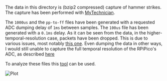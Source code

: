 The data in this directory is (bzip2 compressed) capture of hammer strikes. The capture has been performed with
[MyTechnician](https://github.com/davidedelvento/Mybrid/tree/main/MyTechnician/mytechnician).

The `1000us` and the `pp-to-ff` files have been generated with a requested ADC dumping delay of `1ms` between samples. The `100us` file has been
generated with a `0.1ms` delay. As it can be seen from the data, in the higher-temporal-resolution case, packets have been dropped. This is due
to various issues, most notably [this one](https://github.com/SpotlightKid/python-rtmidi/issues/79). Even dumping the data in other ways, I would
still unable to capture the full temporal resolution of the RPiPico's ADC, as described
[here](https://raspberrypi.stackexchange.com/questions/135890/full-speed-of-pico-adc-faster-than-usb-how-to-capture-spi-compression)

To analyze these files this [tool](https://github.com/davidedelvento/Mybrid/blob/main/MyTechnician/) can be used.

![Plot](http://i.imgur.com/njksiwA.png)
